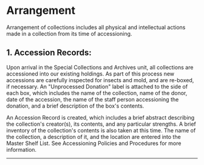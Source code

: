 # Arrangement
Arrangement of collections includes all physical and intellectual actions made in a collection from its time of accessioning.

## 1. Accession Records:
Upon arrival in the Special Collections and Archives unit, all collections are accessioned into our existing holdings. As part of this process new accessions are carefully inspected for insects and mold, and are re-boxed, if necessary. An "Unprocessed Donation" label is attached to the side of each box, which includes the name of the collection, name of the donor, date of the accession, the name of the staff person accessioning the donation, and a brief description of the box's contents.

An Accession Record is created, which includes a brief abstract describing the collection's creator(s), its contents, and any particular strengths. A brief inventory of the collection's contents is also taken at this time. The name of the collection, a description of it, and the location are entered into the Master Shelf List. See Accessioning Policies and Procedures for more information.  

***
